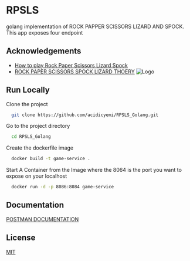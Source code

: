 
# RPSLS

golang implementation of ROCK PAPPER SCISSORS LIZARD AND SPOCK.
This app exposes four endpoint


## Acknowledgements

 - [How to play Rock Paper Scissors Lizard Spock](https://www.youtube.com/watch?v=zjoVuV8EeOU)
 - [ROCK PAPER SCISSORS SPOCK LIZARD THOERY](http://www.samkass.com/theories/RPSSL.html)
![Logo](https://content.instructables.com/ORIG/FIU/AIWE/I7Q0TCUT/FIUAIWEI7Q0TCUT.jpg)

    
## Run Locally

Clone the project

```bash
  git clone https://github.com/acidicyemi/RPSLS_Golang.git
```

Go to the project directory

```bash
  cd RPSLS_Golang
```

Create the dockerfile image

```bash
  docker build -t game-service .
```

Start A Container from the Image where the 8064 is the port you want to expose on your localhost

```bash
  docker run -d -p 8086:8084 game-service
```
## Documentation

[POSTMAN DOCUMENTATION](https://documenter.getpostman.com/view/5487875/TzY6AuM9
)

  
## License

[MIT](https://choosealicense.com/licenses/mit/)